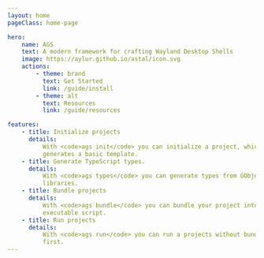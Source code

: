 ```yaml
---
layout: home
pageClass: home-page

hero:
    name: AGS
    text: A modern framework for crafting Wayland Desktop Shells
    image: https://aylur.github.io/astal/icon.svg
    actions:
        - theme: brand
          text: Get Started
          link: /guide/install
        - theme: alt
          text: Resources
          link: /guide/resources

features:
    - title: Initialize projects
      details:
          With <code>ags init</code> you can initialize a project, which
          generates a basic template.
    - title: Generate TypeScript types.
      details:
          With <code>ags types</code> you can generate types from GObject based
          libraries.
    - title: Bundle projects
      details:
          With <code>ags bundle</code> you can bundle your project into a single
          executable script.
    - title: Run projects
      details:
          With <code>ags run</code> you can run a projects without bundling them
          first.
---
```


<!--TODO: add a few screenshots of desktops-->

<style>
:root {
  --vp-home-hero-name-color: transparent;
  --vp-home-hero-name-background: -webkit-linear-gradient(120deg, var(--vp-c-purple-3), var(--vp-c-brand-3));

  --vp-home-hero-image-background-image: linear-gradient(-45deg, var(--vp-c-purple-3), var(--vp-c-brand-3));
  --vp-home-hero-image-filter: blur(44px);
}

:root {
  --overlay-gradient: color-mix(in srgb, var(--vp-c-brand-1), transparent 55%);
}

.dark {
  --overlay-gradient: color-mix(in srgb, var(--vp-c-brand-1), transparent 85%);
}

.home-page {
  background:
    linear-gradient(215deg, var(--overlay-gradient), transparent 40%),
    radial-gradient(var(--overlay-gradient), transparent 40%) no-repeat -60vw -40vh / 105vw 200vh,
    radial-gradient(var(--overlay-gradient), transparent 65%) no-repeat 50% calc(100% + 20rem) / 60rem 30rem;

  .VPFeature code {
    background-color: var(--vp-code-line-highlight-color);
    color: var(--vp-code-color);
    padding: 2px;
    border-radius: 4px;
    padding: 3px 6px;
  }

  .VPFooter {
    background-color: transparent !important;
    border: none;
  }

  .VPNavBar:not(.top) {
    background-color: transparent !important;
    -webkit-backdrop-filter: blur(16px);
    backdrop-filter: blur(16px);

    div.divider {
      display: none;
    }
  }
}

@media (min-width: 640px) {
  :root {
    --vp-home-hero-image-filter: blur(56px);
  }
}

@media (min-width: 960px) {
  :root {
    --vp-home-hero-image-filter: blur(68px);
  }
}
</style>
